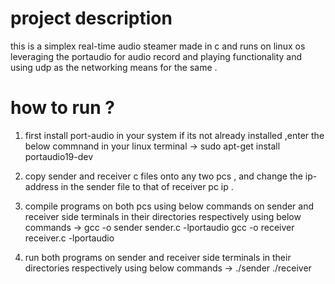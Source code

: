 # project description
this is a simplex real-time audio steamer made in c and runs on linux os leveraging the portaudio for audio record and playing functionality and using udp as the networking means for the same .

# how to run ?
1) first install port-audio in your system if its not already installed ,enter the below commnand in your linux terminal ->
sudo apt-get install portaudio19-dev

2) copy sender and receiver c files onto any two pcs , and change the ip-address in the sender file to that of receiver pc ip .

3) compile programs on both pcs using below commands on sender and receiver side terminals in their directories respectively using below commands ->
gcc -o sender sender.c -lportaudio
gcc -o receiver receiver.c -lportaudio

4) run both programs on sender and receiver side terminals in their directories respectively using below commands ->
./sender
./receiver



